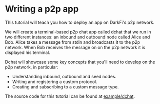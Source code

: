 # Writing a p2p app

This tutorial will teach you how to deploy an app on DarkFi's p2p network.

We will create a terminal-based p2p chat app called dchat that we run
in two different instances: an inbound and outbound node called Alice
and Bob. Alice takes a message from stdin and broadcasts it to the
p2p network. When Bob receives the message on on the p2p network it is
displayed his terminal.

Dchat will showcase some key concepts that you'll need to develop on
the p2p network, in particular:

* Understanding inbound, outbound and seed nodes.
* Writing and registering a custom protocol.
* Creating and subscribing to a custom message type.

The source code for this tutorial can be found at
[example/dchat](../../../example/dchat).

